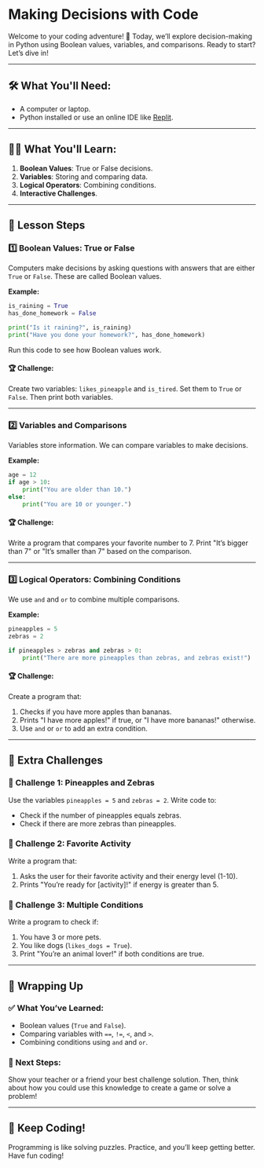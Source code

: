 # Making Decisions with Code

Welcome to your coding adventure! 🎉 Today, we’ll explore decision-making in Python using Boolean values, variables, and comparisons. Ready to start? Let’s dive in!

---

## 🛠 What You'll Need:
- A computer or laptop.
- Python installed or use an online IDE like [Replit](https://replit.com/).

---

## 🧑‍💻 What You'll Learn:
1. **Boolean Values**: True or False decisions.
2. **Variables**: Storing and comparing data.
3. **Logical Operators**: Combining conditions.
4. **Interactive Challenges**.

---

## 🚀 Lesson Steps

### 1️⃣ Boolean Values: True or False
Computers make decisions by asking questions with answers that are either `True` or `False`. These are called Boolean values.

**Example:**
```python
is_raining = True
has_done_homework = False

print("Is it raining?", is_raining)
print("Have you done your homework?", has_done_homework)
```

Run this code to see how Boolean values work.

#### 🏆 Challenge:
Create two variables: `likes_pineapple` and `is_tired`. Set them to `True` or `False`. Then print both variables.

---

### 2️⃣ Variables and Comparisons
Variables store information. We can compare variables to make decisions.

**Example:**
```python
age = 12
if age > 10:
    print("You are older than 10.")
else:
    print("You are 10 or younger.")
```

#### 🏆 Challenge:
Write a program that compares your favorite number to 7. Print "It’s bigger than 7" or "It’s smaller than 7" based on the comparison.

---

### 3️⃣ Logical Operators: Combining Conditions
We use `and` and `or` to combine multiple comparisons.

**Example:**
```python
pineapples = 5
zebras = 2

if pineapples > zebras and zebras > 0:
    print("There are more pineapples than zebras, and zebras exist!")
```

#### 🏆 Challenge:
Create a program that:
1. Checks if you have more apples than bananas.
2. Prints "I have more apples!" if true, or "I have more bananas!" otherwise.
3. Use `and` or `or` to add an extra condition.

---

## 🌟 Extra Challenges

### 🧠 Challenge 1: Pineapples and Zebras
Use the variables `pineapples = 5` and `zebras = 2`. Write code to:
- Check if the number of pineapples equals zebras.
- Check if there are more zebras than pineapples.

### 🧠 Challenge 2: Favorite Activity
Write a program that:
1. Asks the user for their favorite activity and their energy level (1-10).
2. Prints "You’re ready for [activity]!" if energy is greater than 5.

### 🧠 Challenge 3: Multiple Conditions
Write a program to check if:
1. You have 3 or more pets.
2. You like dogs (`likes_dogs = True`).
3. Print "You’re an animal lover!" if both conditions are true.

---

## 🏁 Wrapping Up
### ✅ What You’ve Learned:
- Boolean values (`True` and `False`).
- Comparing variables with `==`, `!=`, `<`, and `>`.
- Combining conditions using `and` and `or`.

### 🎯 Next Steps:
Show your teacher or a friend your best challenge solution. Then, think about how you could use this knowledge to create a game or solve a problem!

---

## 🙌 Keep Coding!
Programming is like solving puzzles. Practice, and you’ll keep getting better. Have fun coding!
